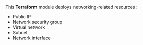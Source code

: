 This **Terraform** module deploys networking-related resources :  
  - Public IP
  - Network security group
  - Virtual network
  - Subnet
  - Network interface
